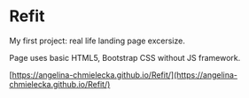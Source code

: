 Refit
=====

My first project: real life landing page excersize.

Page uses basic HTML5, Bootstrap CSS without JS framework.

[https://angelina-chmielecka.github.io/Refit/](https://angelina-chmielecka.github.io/Refit/)
